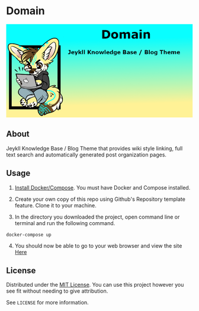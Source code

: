 # Domain

![Project-Banner](/readme/project-banner.png)

## About
Jeykll Knowledge Base / Blog Theme that provides wiki style linking, full text search and automatically generated post organization pages.

## Usage

1. [Install Docker/Compose](https://docs.docker.com/compose/install/). You must have Docker and Compose installed.

2. Create your own copy of this repo using Github's Repository template feature. Clone it to your machine.

3. In the directory you downloaded the project, open command line or terminal and run the following command.

```
docker-compose up
```
4. You should now be able to go to your web browser and view the site [Here](http://127.0.0.1:4000/)


## License

Distributed under the [MIT License](http://opensource.org/licenses/MIT). You can use this project however you see fit without needing to give attribution.

See `LICENSE` for more information.
